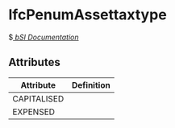 IfcPenumAssettaxtype
====================
$[ _bSI
Documentation_](https://standards.buildingsmart.org/IFC/DEV/IFC4_2/FINAL/HTML/schema//pset/penum_assettaxtype.htm)


Attributes
----------
| Attribute   | Definition   |
|-------------|--------------|
| CAPITALISED |              |
| EXPENSED    |              |
